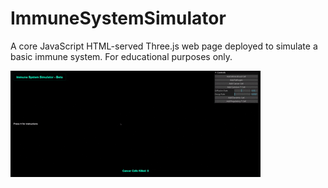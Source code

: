 # ImmuneSystemSimulator
A core JavaScript HTML-served Three.js web page deployed to simulate a basic immune system. For educational purposes only.

![Immune System Sample](assets/immunesystemsample.gif)
